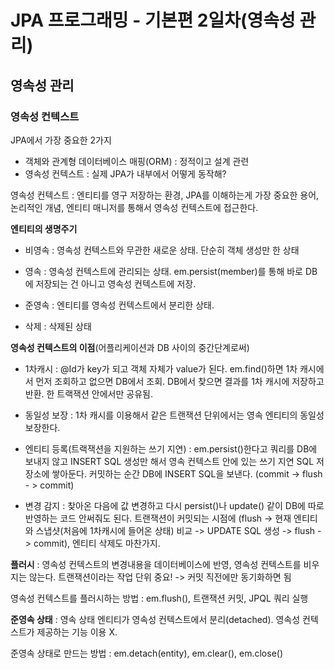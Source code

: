 # JPA 프로그래밍 - 기본편 2일차(영속성 관리)

## 영속성 관리

### 영속성 컨텍스트

JPA에서 가장 중요한 2가지 

- 객체와 관계형 데이터베이스 매핑(ORM) : 정적이고 설계 관련
- 영속성 컨텍스트 : 실제 JPA가 내부에서 어떻게 동작해?

영속성 컨텍스트 : 엔티티를 영구 저장하는 환경, JPA를 이해하는게 가장 중요한 용어, 논리적인 개념, 엔티티 매니저를 통해서 영속성 컨텍스트에 접근한다. 

**엔티티의 생명주기**

- 비영속 : 영속성 컨텍스트와 무관한 새로운 상태. 단순히 객체 생성만 한 상태

- 영속 : 영속성 컨텍스트에 관리되는 상태. em.persist(member)를 통해 바로 DB에 저장되는 건 아니고 영속성  컨텍스트에 저장. 

- 준영속 : 엔티티를 영속성 컨텍스트에서 분리한 상태. 

- 삭제 : 삭제된 상태

**영속성 컨텍스트의 이점**(어플리케이션과 DB 사이의 중간단계로써)

- 1차캐시 : @Id가 key가 되고 객체 자체가 value가 된다. em.find()하면 1차 캐시에서 먼저 조회하고 없으면 DB에서 조회. DB에서 찾으면 결과를 1차 캐시에 저장하고 반환. 한 트랙잭션 안에서만 공유됨.

- 동일성 보장 : 1차 캐시를 이용해서 같은 트랜잭션 단위에서는 영속 엔티티의 동일성 보장한다.

- 엔티티 등록(트랙잭션을 지원하는 쓰기 지연) : em.persist()한다고 쿼리를  DB에 보내지 않고 INSERT SQL 생성만 해서 영속 컨텍스트 안에 있는 쓰기 지연 SQL 저장소에 쌓아둔다. 커밋하는 순간 DB에 INSERT SQL을 보낸다. (commit -> flush - > commit)

- 변경 감지 : 찾아온 다음에 값 변경하고 다시 persist()나 update() 같이 DB에 따로 반영하는 코드 안써줘도 된다. 트랜잭션이 커밋되는 시점에 (flush -> 현재 엔티티와 스냅샷(처음에 1차캐시에 들어온 상태) 비교 -> UPDATE SQL 생성 -> flush -> commit), 엔티티 삭제도 마찬가지. 

**플러시** : 영속성 컨텍스트의 변경내용을 데이터베이스에 반영, 영속성 컨텍스트를 비우지는 않는다. 트랜잭션이라는 작업 단위 중요! -> 커밋 직전에만 동기화하면 됨 

영속성 컨텍스트를 플러시하는 방법 : em.flush(), 트랜잭션 커밋, JPQL 쿼리 실행

**준영속 상태** : 영속 상태 엔티티가 영속성 컨텍스트에서 분리(detached). 영속성 컨텍스트가 제공하는 기능 이용 X. 

준영속 상태로 만드는 방법 : em.detach(entity), em.clear(), em.close()
